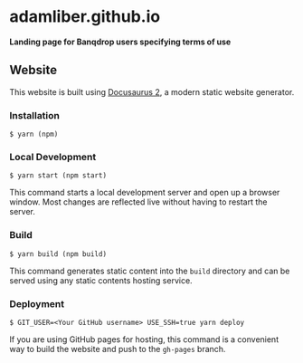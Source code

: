 # adamliber.github.io
**Landing page for Banqdrop users specifying terms of use**


## Website

This website is built using [Docusaurus 2](https://v2.docusaurus.io/), a modern static website generator.

### Installation

```
$ yarn (npm)
```

### Local Development

```
$ yarn start (npm start)
```

This command starts a local development server and open up a browser window. Most changes are reflected live without having to restart the server.

### Build

```
$ yarn build (npm build)
```

This command generates static content into the `build` directory and can be served using any static contents hosting service.

### Deployment

```
$ GIT_USER=<Your GitHub username> USE_SSH=true yarn deploy
```

If you are using GitHub pages for hosting, this command is a convenient way to build the website and push to the `gh-pages` branch.
